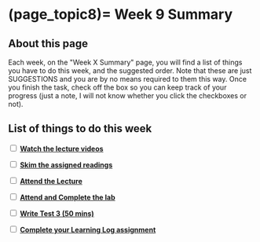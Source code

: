 (page_topic8)=
Week 9 Summary
=======================

## About this page

Each week, on the "Week X Summary" page, you will find a list of things you have to do this week, and the suggested order. 
Note that these are just SUGGESTIONS and you are by no means required to them this way. 
Once you finish the task, check off the box so you can keep track of your progress (just a note, I will not know whether you click the checkboxes or not).

## List of things to do this week

<label><input type="checkbox" id="week08_task1" class="box"> [**Watch the lecture videos**](./videos.md)</input></label>

<label><input type="checkbox" id="week08_task2" class="box"> [**Skim the assigned readings**](./readings.md)</input></label>

<label><input type="checkbox" id="week08_task3" class="box"> [**Attend the Lecture**](./lecture.ipynb) </input></label>

<label><input type="checkbox" id="week08_task5" class="box"> [**Attend and Complete the lab**](./lab.md) </input></label>

<label><input type="checkbox" id="week08_task6" class="box"> [**Write Test 3 (50 mins)**](./test.md) </input></label>

<label><input type="checkbox" id="week08_task7" class="box"> [**Complete your Learning Log assignment**](./learninglog) </input></label>